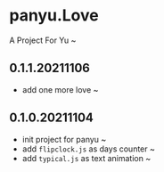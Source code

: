 # panyu.Love
A Project For Yu ~

## 0.1.1.20211106 
* add one more love ~   

## 0.1.0.20211104  
* init project for panyu ~
* add `flipclock.js` as days counter ~
* add `typical.js` as text animation ~